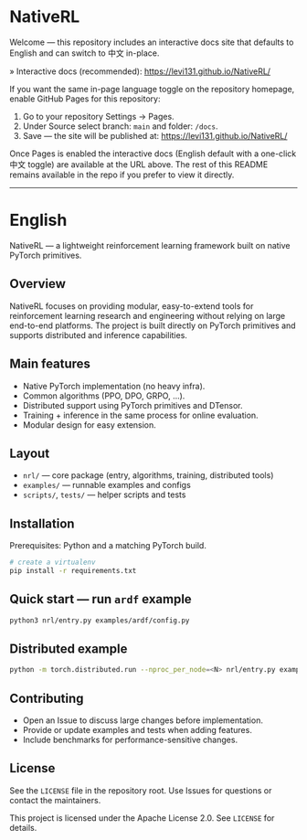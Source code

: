 

# NativeRL

Welcome — this repository includes an interactive docs site that defaults to English and can switch to 中文 in-place.

» Interactive docs (recommended): https://levi131.github.io/NativeRL/

If you want the same in-page language toggle on the repository homepage, enable GitHub Pages for this repository:

1. Go to your repository Settings → Pages.
2. Under Source select branch: `main` and folder: `/docs`.
3. Save — the site will be published at: https://levi131.github.io/NativeRL/

Once Pages is enabled the interactive docs (English default with a one-click 中文 toggle) are available at the URL above. The rest of this README remains available in the repo if you prefer to view it directly.

---

<!-- The original README content is kept below for convenience. Use the Pages site for the interactive experience. -->

# English

NativeRL — a lightweight reinforcement learning framework built on native PyTorch primitives.

## Overview

NativeRL focuses on providing modular, easy-to-extend tools for reinforcement learning research and engineering without relying on large end-to-end platforms. The project is built directly on PyTorch primitives and supports distributed and inference capabilities.

## Main features

- Native PyTorch implementation (no heavy infra).
- Common algorithms (PPO, DPO, GRPO, ...).
- Distributed support using PyTorch primitives and DTensor.
- Training + inference in the same process for online evaluation.
- Modular design for easy extension.

## Layout

- `nrl/` — core package (entry, algorithms, training, distributed tools)
- `examples/` — runnable examples and configs
- `scripts/`, `tests/` — helper scripts and tests

## Installation

Prerequisites: Python and a matching PyTorch build.

```bash
# create a virtualenv
pip install -r requirements.txt
```

## Quick start — run `ardf` example

```bash
python3 nrl/entry.py examples/ardf/config.py
```

## Distributed example

```bash
python -m torch.distributed.run --nproc_per_node=<N> nrl/entry.py examples/ardf/config.py
```

## Contributing

- Open an Issue to discuss large changes before implementation.
- Provide or update examples and tests when adding features.
- Include benchmarks for performance-sensitive changes.

## License

See the `LICENSE` file in the repository root. Use Issues for questions or contact the maintainers.

This project is licensed under the Apache License 2.0. See `LICENSE` for details.
